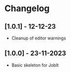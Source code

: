 # Changelog

## [1.0.1] - 12-12-23

- Cleanup of editor warnings

## [1.0.0] - 23-11-2023

- Basic skeleton for JobIt